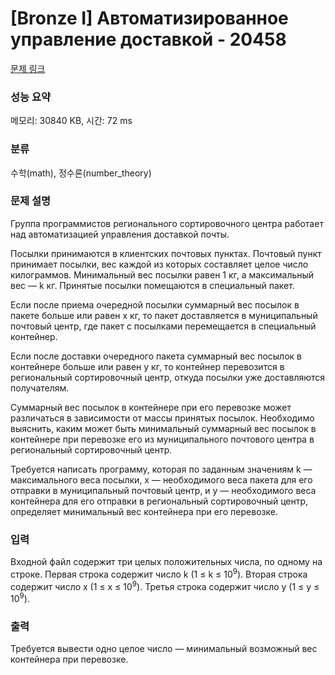 # [Bronze I] Автоматизированное управление доставкой - 20458 

[문제 링크](https://www.acmicpc.net/problem/20458) 

### 성능 요약

메모리: 30840 KB, 시간: 72 ms

### 분류

수학(math), 정수론(number_theory)

### 문제 설명

<p>Группа программистов регионального сортировочного центра работает над автоматизацией управления доставкой почты.</p>

<p>Посылки принимаются в клиентских почтовых пунктах. Почтовый пункт принимает посылки, вес каждой из которых составляет целое число килограммов. Минимальный вес посылки равен 1 кг, а максимальный вес — k кг. Принятые посылки помещаются в специальный пакет.</p>

<p>Если после приема очередной посылки суммарный вес посылок в пакете больше или равен x кг, то пакет доставляется в муниципальный почтовый центр, где пакет с посылками перемещается в специальный контейнер.</p>

<p>Если после доставки очередного пакета суммарный вес посылок в контейнере больше или равен y кг, то контейнер перевозится в региональный сортировочный центр, откуда посылки уже доставляются получателям.</p>

<p>Суммарный вес посылок в контейнере при его перевозке может различаться в зависимости от массы принятых посылок. Необходимо выяснить, каким может быть минимальный суммарный вес посылок в контейнере при перевозке его из муниципального почтового центра в региональный сортировочный центр.</p>

<p>Требуется написать программу, которая по заданным значениям k — максимального веса посылки, x — необходимого веса пакета для его отправки в муниципальный почтовый центр, и y — необходимого веса контейнера для его отправки в региональный сортировочный центр, определяет минимальный вес контейнера при его перевозке.</p>

### 입력 

 <p>Входной файл содержит три целых положительных числа, по одному на строке. Первая строка содержит число k (1 ≤ k ≤ 10<sup>9</sup>). Вторая строка содержит число x (1 ≤ x ≤ 10<sup>9</sup>). Третья строка содержит число y (1 ≤ y ≤ 10<sup>9</sup>).</p>

### 출력 

 <p>Требуется вывести одно целое число — минимальный возможный вес контейнера при перевозке.</p>


